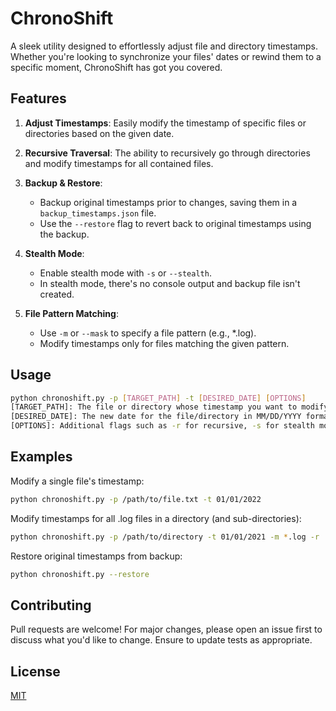 # ChronoShift

A sleek utility designed to effortlessly adjust file and directory timestamps. Whether you're looking to synchronize your files' dates or rewind them to a specific moment, ChronoShift has got you covered.

## Features

1. **Adjust Timestamps**: Easily modify the timestamp of specific files or directories based on the given date.

2. **Recursive Traversal**: The ability to recursively go through directories and modify timestamps for all contained files.

3. **Backup & Restore**:
   - Backup original timestamps prior to changes, saving them in a `backup_timestamps.json` file.
   - Use the `--restore` flag to revert back to original timestamps using the backup.

4. **Stealth Mode**:
   - Enable stealth mode with `-s` or `--stealth`.
   - In stealth mode, there's no console output and backup file isn't created.

5. **File Pattern Matching**:
   - Use `-m` or `--mask` to specify a file pattern (e.g., *.log).
   - Modify timestamps only for files matching the given pattern.

## Usage

```bash
python chronoshift.py -p [TARGET_PATH] -t [DESIRED_DATE] [OPTIONS]
[TARGET_PATH]: The file or directory whose timestamp you want to modify.
[DESIRED_DATE]: The new date for the file/directory in MM/DD/YYYY format.
[OPTIONS]: Additional flags such as -r for recursive, -s for stealth mode, etc.
```
## Examples

Modify a single file's timestamp:
```bash
python chronoshift.py -p /path/to/file.txt -t 01/01/2022
```

Modify timestamps for all .log files in a directory (and sub-directories):
```bash
python chronoshift.py -p /path/to/directory -t 01/01/2021 -m *.log -r
```

Restore original timestamps from backup:
```bash
python chronoshift.py --restore
```

## Contributing

Pull requests are welcome! For major changes, please open an issue first to discuss what you'd like to change. Ensure to update tests as appropriate.

## License

[MIT](https://choosealicense.com/licenses/mit/)
